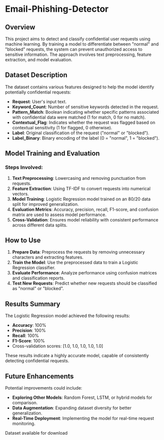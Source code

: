 # Email-Phishing-Detector

## Overview
This project aims to detect and classify confidential user requests using machine learning. By training a model to differentiate between "normal" and "blocked" requests, the system can prevent unauthorized access to sensitive information. The approach involves text preprocessing, feature extraction, and model evaluation.

## Dataset Description
The dataset contains various features designed to help the model identify potentially confidential requests:

- **Request**: User's input text.
- **Keyword_Count**: Number of sensitive keywords detected in the request.
- **Pattern_Match**: Boolean indicating whether specific patterns associated with confidential data were matched (1 for match, 0 for no match).
- **Contextual_Flag**: Indicates whether the request was flagged based on contextual sensitivity (1 for flagged, 0 otherwise).
- **Label**: Original classification of the request ("normal" or "blocked").
- **Label_Binary**: Binary encoding of the label (0 = "normal", 1 = "blocked").

## Model Training and Evaluation

### Steps Involved:
1. **Text Preprocessing**: Lowercasing and removing punctuation from requests.
2. **Feature Extraction**: Using TF-IDF to convert requests into numerical vectors.
3. **Model Training**: Logistic Regression model trained on an 80/20 data split for improved generalization.
4. **Evaluation Metrics**: Accuracy, precision, recall, F1-score, and confusion matrix are used to assess model performance.
5. **Cross-Validation**: Ensures model reliability with consistent performance across different data splits.

## How to Use

1. **Prepare Data**: Preprocess the requests by removing unnecessary characters and extracting features.
2. **Train the Model**: Use the preprocessed data to train a Logistic Regression classifier.
3. **Evaluate Performance**: Analyze performance using confusion matrices and classification reports.
4. **Test New Requests**: Predict whether new requests should be classified as "normal" or "blocked".

## Results Summary
The Logistic Regression model achieved the following results:
- **Accuracy**: 100%
- **Precision**: 100%
- **Recall**: 100%
- **F1-Score**: 100%
- Cross-validation scores: [1.0, 1.0, 1.0, 1.0, 1.0]

These results indicate a highly accurate model, capable of consistently detecting confidential requests.

## Future Enhancements
Potential improvements could include:
- **Exploring Other Models**: Random Forest, LSTM, or hybrid models for comparison.
- **Data Augmentation**: Expanding dataset diversity for better generalization.
- **Real-Time Deployment**: Implementing the model for real-time request monitoring.

Dataset available for download
